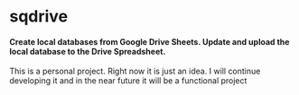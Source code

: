 # sqdrive

#### Create local databases from Google Drive Sheets. Update and upload the local database to the Drive Spreadsheet.

This is a personal project. Right now it is just an idea. I will continue developing it and in the near future it will be a functional project
